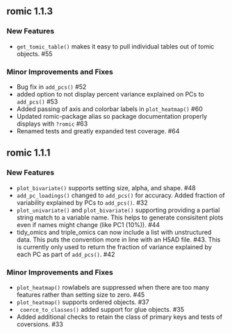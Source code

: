 ## romic 1.1.3

### New Features

- `get_tomic_table()` makes it easy to pull individual tables out of tomic objects. #55

### Minor Improvements and Fixes

- Bug fix in `add_pcs()` #52
- added option to not display percent variance explained on PCs to `add_pcs()` #53
- Added passing of axis and colorbar labels in `plot_heatmap()` #60
- Updated romic-package alias so package documentation properly displays with `?romic` #63
- Renamed tests and greatly expanded test coverage. #64

## romic 1.1.1

### New Features

- `plot_bivariate()` supports setting size, alpha, and shape. #48
- `add_pc_loadings()` changed to `add_pcs()` for accuracy. Added fraction of variability explained by PCs to `add_pcs()`. #32
- `plot_univariate()` and `plot_bivariate()` supporting providing a partial string match to a variable name. This helps to generate consisitent plots even if names might change (like PC1 (10%)). #44
- tidy_omics and triple_omics can now include a list with unstructured data. This puts the convention more in line with an H5AD file. #43. This is currently only used to return the fraction of variance explained by each PC as part of `add_pcs()`. #42

### Minor Improvements and Fixes

- `plot_heatmap()` rowlabels are suppressed when there are too many features rather than setting size to zero. #45
- `plot_heatmap()` supports ordered objects. #37
- ` coerce_to_classes()` added support for glue objects. #35
- Added additional checks to retain the class of primary keys and tests of coversions. #33
